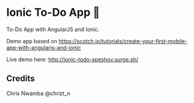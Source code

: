 # Ionic To-Do App :notebook:
To-Do App with AngularJS and Ionic. 

Demo app based on https://scotch.io/tutorials/create-your-first-mobile-app-with-angularjs-and-ionic

Live demo here: http://ionic-todo-speshov.surge.sh/

## Credits

Chris Nwamba @chrizt_n

